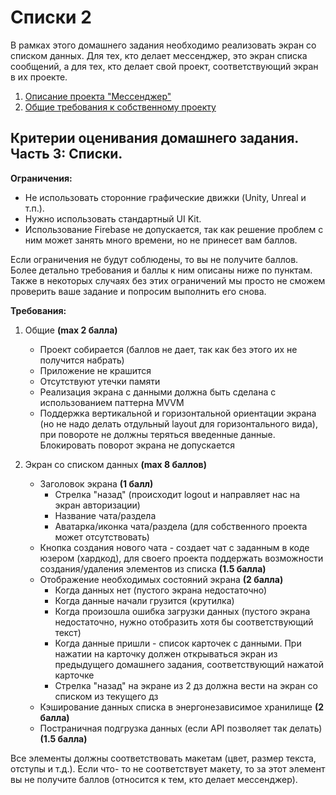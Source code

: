 # Списки 2

В рамках этого домашнего задания необходимо реализовать экран со списком данных. Для тех, кто делает мессенджер, это экран списка сообщений, а для тех, кто делает свой проект, соответствующий экран в их проекте.

1. [Описание проекта "Мессенджер"](https://github.com/polis-vk/2023-android-itmo-hws/tree/task_7#мессенджер)
2. [Общие требования к собственному проекту](https://github.com/polis-vk/2023-android-itmo-hws/tree/task_7#свой-проект)

## Критерии оценивания домашнего задания. Часть 3: Списки.

**Ограничения:**
- Не использовать сторонние графические движки (Unity, Unreal и т.п.).
- Нужно использовать стандартный UI Kit.
- Использование Firebase не допускается, так как решение проблем с ним может занять много времени, но не принесет вам баллов.

Если ограничения не будут соблюдены, то вы не получите баллов. Более детально требования и баллы к ним описаны ниже по пунктам. Также в некоторых случаях без этих ограничений мы просто не сможем проверить ваше задание и попросим выполнить его снова.

**Требования:**

1. Общие **(max 2 балла)**
    - Проект собирается (баллов не дает, так как без этого их не получится набрать)
    - Приложение не крашится
    - Отсутствуют утечки памяти 
    - Реализация экрана с данными должна быть сделана с использованием паттерна MVVM
    - Поддержка вертикальной и горизонтальной ориентации экрана (но не надо делать отдульный layout для горизонтального вида), при повороте не должны теряться введенные данные. Блокировать поворот экрана не допускается

2. Экран со списком данных **(max 8 баллов)**
    - Заголовок экрана **(1 балл)**
        - Стрелка "назад" (происходит logout и направляет нас на экран авторизации)
        - Название чата/раздела
        - Аватарка/иконка чата/раздела (для собственного проекта может отсутствовать)
    - Кнопка создания нового чата - создает чат с заданным в коде юзером (хардкод), для своего проекта поддержать возможности создания/удаления элементов из списка **(1.5 балла)**
    - Отображение необходимых состояний экрана **(2 балла)**
        - Когда данных нет (пустого экрана недостаточно)
        - Когда данные начали грузится (крутилка)
        - Когда произошла ошибка загрузки данных (пустого экрана недостаточно, нужно отобразить хотя бы соответствующий текст)
        - Когда данные пришли - список карточек с данными. При нажатии на карточку должен открываться экран из предыдущего домашнего задания, соответствующий нажатой карточке
        - Стрелка "назад" на экране из 2 дз должна вести на экран со списком из текущего дз
    - Кэширование данных списка в энергонезависимое хранилище **(2 балла)**
    - Постраничная подгрузка данных (если API позволяет так делать) **(1.5 балла)**

Все элементы должны соответствовать макетам (цвет, размер текста, отступы и т.д.). Если что-
то не соответствует макету, то за этот элемент вы не получите баллов (относится
к тем, кто делает мессенджер).

